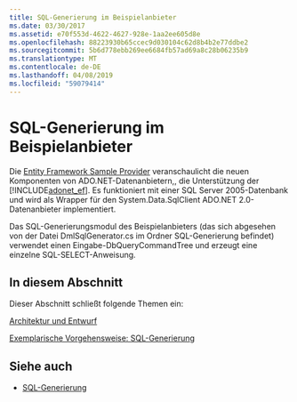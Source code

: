 ```yaml
---
title: SQL-Generierung im Beispielanbieter
ms.date: 03/30/2017
ms.assetid: e70f553d-4622-4627-928e-1aa2ee605d8e
ms.openlocfilehash: 88223930b65ccec9d030104c62d8b4b2e77ddbe2
ms.sourcegitcommit: 5b6d778ebb269ee6684fb57ad69a8c28b06235b9
ms.translationtype: MT
ms.contentlocale: de-DE
ms.lasthandoff: 04/08/2019
ms.locfileid: "59079414"
---
```

# <a name="sql-generation-in-the-sample-provider"></a>SQL-Generierung im Beispielanbieter
Die [Entity Framework Sample Provider](https://code.msdn.microsoft.com/windowsdesktop/Entity-Framework-Sample-6a9801d0) veranschaulicht die neuen Komponenten von ADO.NET-Datenanbietern,, die Unterstützung der [!INCLUDE[adonet_ef](../../../../../includes/adonet-ef-md.md)].  Es funktioniert mit einer SQL Server 2005-Datenbank und wird als Wrapper für den System.Data.SqlClient ADO.NET 2.0-Datenanbieter implementiert.  
  
 Das SQL-Generierungsmodul des Beispielanbieters (das sich abgesehen von der Datei DmlSqlGenerator.cs im Ordner SQL-Generierung befindet) verwendet einen Eingabe-DbQueryCommandTree und erzeugt eine einzelne SQL-SELECT-Anweisung.  
  
## <a name="in-this-section"></a>In diesem Abschnitt  
 Dieser Abschnitt schließt folgende Themen ein:  
  
 [Architektur und Entwurf](../../../../../docs/framework/data/adonet/ef/architecture-and-design.md)  
  
 [Exemplarische Vorgehensweise: SQL-Generierung](../../../../../docs/framework/data/adonet/ef/walkthrough-sql-generation.md)  
  
## <a name="see-also"></a>Siehe auch

- [SQL-Generierung](../../../../../docs/framework/data/adonet/ef/sql-generation.md)
